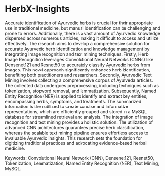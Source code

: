 # HerbX-Insights

Accurate identification of Ayurvedic herbs is crucial for their appropriate use in
traditional medicine, but manual identification can be challenging and prone to errors.
Additionally, there is a vast amount of Ayurvedic knowledge dispersed across
numerous articles, making it difficult to access and utilize effectively. The research
aims to develop a comprehensive solution for accurate Ayurvedic herb identification
and knowledge management by integrating image recognition and text mining
techniques. Firstly, Herb Image Recognition leverages Convolutional Neural
Networks (CNNs) like Densenet121 and Resnet50 to accurately classify Ayurvedic
herbs from images. This novel approach significantly enhances herb identification,
benefiting both practitioners and researchers. Secondly, Ayurvedic Text Mining
involves collecting a comprehensive corpus of Ayurveda articles. The collected data
undergoes preprocessing, including techniques such as tokenization, stopword
removal, and lemmatization. Subsequently, Named Entity Recognition (NER) is
applied to identify and extract key entities, encompassing herbs, symptoms, and
treatments. The summarized information is then utilized to create concise and
informative representations, which are efficiently grouped and stored in a MySQL
database for streamlined retrieval and analysis. The integration of image recognition
and text mining provides a holistic solution. The utilization of advanced CNN
architectures guarantees precise herb classification, whereas the scalable text mining
pipeline ensures effortless access to invaluable Ayurvedic insights. This research sets
the foundation for digitizing traditional practices and advocating evidence-based
herbal medicine.


Keywords: Convolutional Neural Network (CNN), Densenet121, Resnet50,
Tokenization, Lemmatization, Named Entity Recognition (NER), Text Mining,
MySQL.
